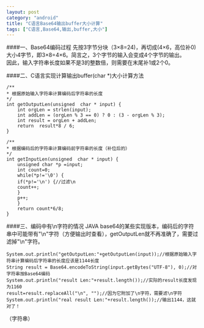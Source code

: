 ```yaml
---
layout: post
category: "android"
title: "C语言Base64输出buffer大小计算"
tags: ["C语言,Base64,输出,buffer,大小"]
---
```

####一、Base64编码过程
先按3字节分块（3×8=24)，再切成(4×6，高位补0)大小4字节，即3×8=4×6。简言之，3个字节的输入会变成4个字节的输出。  
因此，输入字符串长度如果不是3的整数倍，则需要在末尾补1或2个0。  

####二、C语言实现计算输出buffer(char *)大小计算方法
~~~
/**
* 根据原始输入字符串计算编码后字符串的长度
*/
int getOutputLen(unsigned  char * input) {
	int orgLen = strlen(input);
	int addLen = (orgLen % 3 == 0) ? 0 : (3 - orgLen % 3);
	int result = orgLen + addLen;
	return  result*8 / 6;
}

/**
* 根据编码后的字符串计算编码前字符串的长度（补位后的）
*/
int getInputLen(unsigned  char * input) {
	unsigned char *p =input;
	int count=0;
	while(*p!='\0') {
	if(*p!='\n') {//过滤\n
	count++;
	}
	p++;
	}
	return count*6/8;
}
~~~

####三、编码中有\n字符的情况
JAVA base64的某些实现版本，编码后的字符串中可能带有"\n"字符（方便输出时查看），getOutputLen就不再准确了，需要过滤掉"\n"字符。 
~~~
System.out.println("getOutputLen:"+getOutputLen(input));//根据原始输入字符串计算编码后字符串的长度应该是1144长度
String result = Base64.encodeToString(input.getBytes("UTF-8"), 0);//对字符串按Base64编码
System.out.println("result Len:"+result.length());//实际的result长度发现为1160
result=result.replaceAll("\n", "");//因为它附加了\n字符，需要滤\n字符
System.out.println("real result Len:"+result.length());//输出1144，这就对了！
~~~
（字符串）
